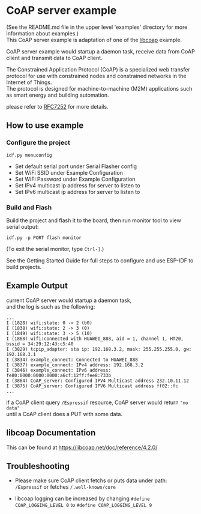 
# CoAP server example

(See the README.md file in the upper level 'examples' directory for more information about examples.)  
This CoAP server example is adaptation of one of the [libcoap](https://github.com/obgm/libcoap) example.

CoAP server example would startup a daemon task, receive data from CoAP client and transmit data to CoAP client.

The Constrained Application Protocol (CoAP) is a specialized web transfer protocol for use with constrained nodes and constrained networks in the Internet of Things.   
The protocol is designed for machine-to-machine (M2M) applications such as smart energy and building automation.

please refer to [RFC7252](https://www.rfc-editor.org/rfc/pdfrfc/rfc7252.txt.pdf) for more details.

## How to use example

### Configure the project

```
idf.py menuconfig
```

* Set default serial port under Serial Flasher config
* Set WiFi SSID under Example Configuration
* Set WiFi Password under Example Configuration
* Set IPv4 multicast ip address for server to listen to
* Set IPv6 multicast ip address for server to listen to

### Build and Flash

Build the project and flash it to the board, then run monitor tool to view serial output:

```
idf.py -p PORT flash monitor
```

(To exit the serial monitor, type ``Ctrl-]``.)

See the Getting Started Guide for full steps to configure and use ESP-IDF to build projects.

## Example Output
current CoAP server would startup a daemon task,   
and the log is such as the following:  

```
...
I (1828) wifi:state: 0 -> 2 (b0)
I (1838) wifi:state: 2 -> 3 (0)
I (1849) wifi:state: 3 -> 5 (10)
I (1868) wifi:connected with HUAWEI_888, aid = 1, channel 1, HT20, bssid = 34:29:12:43:c5:40
I (3829) tcpip_adapter: sta ip: 192.168.3.2, mask: 255.255.255.0, gw: 192.168.3.1
I (3834) example_connect: Connected to HUAWEI_888
I (3837) example_connect: IPv4 address: 192.168.3.2
I (3846) example_connect: IPv6 address: fe80:0000:0000:0000:a6cf:12ff:fee8:733b
I (3864) CoAP_server: Configured IPV4 Multicast address 232.10.11.12
I (3875) CoAP_server: Configured IPV6 Multicast address ff02::fc
...
```

if a CoAP client query `/Espressif` resource, CoAP server would return `"no data"`  
until a CoAP client does a PUT with some data.

## libcoap Documentation
This can be found at https://libcoap.net/doc/reference/4.2.0/

## Troubleshooting
* Please make sure CoAP client fetchs or puts data under path: `/Espressif` or
fetches `/.well-known/core`

* libcoap logging can be increased by changing `#define COAP_LOGGING_LEVEL 0`
to `#define COAP_LOGGING_LEVEL 9`
